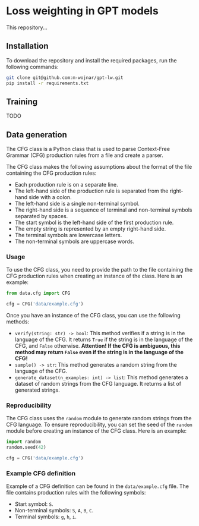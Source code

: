 # Loss weighting in GPT models

This repository...

## Installation

To download the repository and install the required packages, run the following commands:

```bash
git clone git@github.com:m-wojnar/gpt-lw.git
pip install -r requirements.txt
```

## Training

TODO

## Data generation

The CFG class is a Python class that is used to parse Context-Free Grammar (CFG) production rules from a file and create a parser.

The CFG class makes the following assumptions about the format of the file containing the CFG production rules:

- Each production rule is on a separate line.
- The left-hand side of the production rule is separated from the right-hand side with a colon.
- The left-hand side is a single non-terminal symbol.
- The right-hand side is a sequence of terminal and non-terminal symbols separated by spaces.
- The start symbol is the left-hand side of the first production rule.
- The empty string is represented by an empty right-hand side.
- The terminal symbols are lowercase letters.
- The non-terminal symbols are uppercase words.

### Usage

To use the CFG class, you need to provide the path to the file containing the CFG production rules when creating an instance of the class. Here is an example:

```python
from data.cfg import CFG

cfg = CFG('data/example.cfg')
```

Once you have an instance of the CFG class, you can use the following methods:

- `verify(string: str) -> bool`: This method verifies if a string is in the language of the CFG. It returns `True` if the string is in the language of the CFG, and `False` otherwise. **Attention! If the CFG is ambiguous, this method may return `False` even if the string is in the language of the CFG!**
- `sample() -> str`: This method generates a random string from the language of the CFG.
- `generate_dataset(n_examples: int) -> list`: This method generates a dataset of random strings from the CFG language. It returns a list of generated strings.

### Reproducibility

The CFG class uses the `random` module to generate random strings from the CFG language. To ensure reproducibility, you can set the seed of the `random` module before creating an instance of the CFG class. Here is an example:

```python
import random
random.seed(42)

cfg = CFG('data/example.cfg')
```

### Example CFG definition

Example of a CFG definition can be found in the `data/example.cfg` file. The file contains production rules with the following symbols:

- Start symbol: `S`.
- Non-terminal symbols: `S`, `A`, `B`, `C`.
- Terminal symbols: `g`, `h`, `i`.
